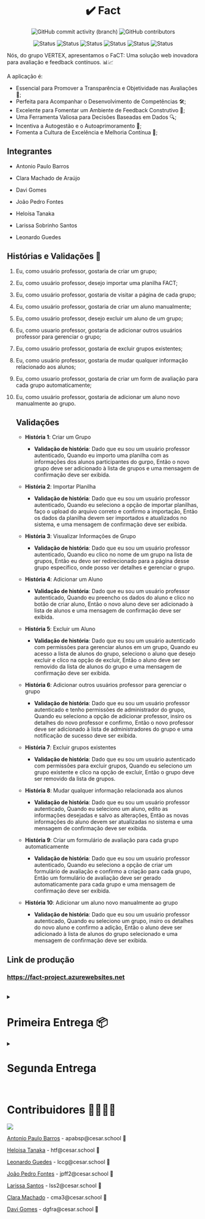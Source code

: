<h1 align="center">✔️ Fact </h1>
<div align="center">
   <img alt="GitHub commit activity (branch)" src="https://img.shields.io/github/commit-activity/t/JotaPeans/fact-project/main">
    <img alt="GitHub contributors" src="https://img.shields.io/github/contributors/JotaPeans/fact-project">
</div>
<p align="center"> <img src="https://img.shields.io/badge/Django-092E20?style=for-the-badge&logo=django&logoColor=white" alt="Status">
    <img src="https://img.shields.io/badge/HTML5-E34F26?style=for-the-badge&logo=html5&logoColor=white" alt="Status">
    <img src="https://img.shields.io/badge/CSS3-1572B6?style=for-the-badge&logo=css3&logoColor=white" alt="Status">
    <img src="https://img.shields.io/badge/Python-14354C?style=for-the-badge&logo=python&logoColor=white" alt="Status">
    <img src="https://img.shields.io/badge/JavaScript-F7DF1E?style=for-the-badge&logo=javascript&logoColor=black" alt="Status">
    <img src="https://img.shields.io/badge/Pandas-1572B6?style=for-the-badge&logo=Pandas&color=black" alt="Status"></p>


Nós, do grupo VERTEX, apresentamos o FaCT: Uma solução web inovadora para avaliação e feedback contínuos. 📊📈


A aplicação é:

- Essencial para Promover a Transparência e Objetividade nas Avaliações 🌟;
- Perfeita para Acompanhar o Desenvolvimento de Competências 🛠️;
- Excelente para Fomentar um Ambiente de Feedback Construtivo 💬;
- Uma Ferramenta Valiosa para Decisões Baseadas em Dados 🔍;
- Incentiva a Autogestão e o Autoaprimoramento 🚀;
- Fomenta a Cultura de Excelência e Melhoria Contínua 🌱;

## Integrantes
* Antonio Paulo Barros

* Clara Machado de Araújo

* Davi Gomes

* João Pedro Fontes

* Heloísa Tanaka

* Larissa Sobrinho Santos

* Leonardo Guedes

## Histórias e Validações 📜

1. Eu, como usuário professor, gostaria de criar um grupo;
2. Eu, como usuário professor, desejo importar uma planilha FACT;
3. Eu, como usuário professor, gostaria de visitar a página de cada grupo;
4. Eu, como usuário professor, gostaria de criar um aluno manualmente;
5. Eu, como usuário professor, desejo excluir um aluno de um grupo;
6. Eu, como usuario professor, gostaria de adicionar outros usuários professor para gerenciar o grupo;
7. Eu, como usuário professor, gostaria de excluir grupos existentes;
8. Eu, como usuário professor, gostaria de mudar qualquer informação relacionado aos alunos;
9. Eu, como usuario professor, gostaria de criar um form de avaliação para cada grupo automaticamente;
10. Eu, como usuário professor, gostaria de adicionar um aluno novo manualmente ao grupo.


    ## Validações
      
    - **História 1**: Criar um Grupo  <br/>
      - **Validação de história**: Dado que eu sou um usuário professor autenticado,
                                   Quando eu importo uma planilha com as informações dos alunos participantes do gurpo,
                                   Então o novo grupo deve ser adicionado à lista de grupos e uma mensagem de confirmação deve ser exibida.

    - **História 2**: Importar Planilha <br/> 
      - **Validação de história**: Dado que eu sou um usuário professor autenticado,
                                   Quando eu seleciono a opção de importar planilhas, faço o upload do arquivo correto e confirmo a importação,
                                   Então os dados da planilha devem ser importados e atualizados no sistema, e uma mensagem de confirmação deve ser exibida. 

    - **História 3**: Visualizar Informações de Grupo <br/>
      - **Validação de história**: Dado que eu sou um usuário professor autenticado,
                                   Quando eu clico no nome de um grupo na lista de grupos,
                                   Então eu devo ser redirecionado para a página desse grupo específico, onde posso ver detalhes e gerenciar o grupo.

    - **História 4**: Adicionar um Aluno <br/>
      - **Validação de história**: Dado que eu sou um usuário professor autenticado,
                                   Quando eu preencho os dados do aluno e clico no botão de criar aluno,
                                   Então o novo aluno deve ser adicionado à lista de alunos e uma mensagem de confirmação deve ser exibida. 

    - **História 5**: Excluir um Aluno <br/>
      - **Validação de história**: Dado que eu sou um usuário autenticado com permissões para gerenciar alunos em um grupo,
                                   Quando eu acesso a lista de alunos do grupo, seleciono o aluno que desejo excluir e clico na opção de excluir,
                                   Então o aluno deve ser removido da lista de alunos do grupo e uma mensagem de confirmação deve ser exibida.
        
    - **História 6**: Adicionar outros usuários professor para gerenciar o grupo <br/>
       - **Validação de história**: Dado que eu sou um usuário professor autenticado e tenho permissões de administrador do grupo,
                                    Quando eu seleciono a opção de adicionar professor, insiro os detalhes do novo professor e confirmo,
                                    Então o novo professor deve ser adicionado à lista de administradores do grupo e uma notificação de sucesso deve ser exibida.
         
    - **História 7**: Excluir grupos existentes <br/>
      - **Validação de história**: Dado que eu sou um usuário autenticado com permissões para excluir grupos,
                                   Quando eu seleciono um grupo existente e clico na opção de excluir,
                                   Então o grupo deve ser removido da lista de grupos.
        
    - **História 8**: Mudar qualquer informação relacionada aos alunos <br/>
      - **Validação de história**: Dado que eu sou um usuário professor autenticado,
                                   Quando eu seleciono um aluno, edito as informações desejadas e salvo as alterações,
                                   Então as novas informações do aluno devem ser atualizadas no sistema e uma mensagem de confirmação deve ser exibida.
        
    - **História 9**: Criar um formulário de avaliação para cada grupo automaticamente <br/>
      - **Validação de história**: Dado que eu sou um usuário professor autenticado,
                                   Quando eu seleciono a opção de criar um formulário de avaliação e confirmo a criação para cada grupo,
                                   Então um formulário de avaliação deve ser gerado automaticamente para cada grupo e uma mensagem de confirmação deve ser exibida.
        
    - **História 10**: Adicionar um aluno novo manualmente ao grupo <br/>
         - **Validação de história**: Dado que eu sou um usuário professor autenticado,
                                   Quando eu seleciono um grupo, insiro os detalhes do novo aluno e confirmo a adição,
                                   Então o aluno deve ser adicionado à lista de alunos do grupo selecionado e uma mensagem de confirmação deve ser exibida.
   

## Link de produção
### <a target="_blank">https://fact-project.azurewebsites.net</a>

<br/>

<details>
  <summary><h1>Primeira Entrega 📦</h1></summary>

  ## Diagrama

  ![image](https://github.com/JotaPeans/fact-project/assets/142417937/f5e9b824-4de7-4464-bb53-b6fd6a54aa93)


  ## Relatos do método Pair Programming

  *Relato Programação em Par:*
  - **Larissa e Heloísa**:
      Realizamos pair programming para implementar recursos de HTML e CSS.
    
      *Resultado:* A implementação ocorreu perfeitamente bem e como esperado. Html do site e polimento do CSS saiu como planejado e ficamos contentes com o resultado, além de, encontrar e relatar bugs.
    
      *Conclusão:* Pair programming fortaleceu nossa colaboração e confiança como equipe.

  - **Leonardo e João Pedro**:
      Adotamos o pair programming para otimizar o uso do Pandas e aprimorar aspectos de desenvolvimento frontend.
    
      *Resultado:* A colaboração resultou em um uso eficiente do Pandas, permitindo manipulações de dados complexas e otimizadas. Além disso, conseguimos implementar e refinar a interface do usuário com técnicas avançadas de frontend, melhorando a usabilidade e estética do projeto. Durante o processo, também identificamos e corrigimos diversos bugs.
    
      *Conclusão:* O pair programming não só melhorou a qualidade do nosso trabalho, mas também reforçou nossa capacidade de trabalhar juntos de forma eficaz, aumentando a confiança mútua e a habilidade de resolver problemas em equipe.

  - **Davi e Clara**:
      Realizamos pair programming para ajustar o HTML da página de login.
    
      *Resultado:* Após algumas discordâncias entre duas opções de layout, chegamos a um consenso. Essa escolha resultou numa versão final que não só atendeu aos requisitos técnicos, mas também às necessidades dos usuários. Esse processo colaborativo nos permitiu identificar e solucionar questões chave para a melhoria da página.
    
      *Conclusão:* O pair programming reforçou nossa colaboração e confiança como equipe, mostrando que a comunicação eficaz é essencial para superar divergências e alcançar um objetivo comum.

  - **Leonardo e Antonio**:
      Empregamos o pair programming para a criação e edição de áreas de frontend em nosso projeto.
    
      *Resultado:* A sessão de programação conjunta possibilitou uma criação eficiente de interfaces de usuário atraentes e responsivas. Ajustamos e otimizamos o código HTML e CSS para garantir compatibilidade e performance em diversos dispositivos. Além disso, conseguimos identificar e corrigir erros de design e funcionalidade durante o desenvolvimento.
    
      *Conclusão:* O pair programming provou ser uma estratégia valiosa, não apenas para a qualidade técnica do trabalho, mas também para fortalecer nossa colaboração e comunicação como equipe. A experiência reforçou nossa confiança mútua e habilidade de trabalhar juntos sob diferentes desafios técnicos.


  ## ScreenCast Protótipo Lo-Fi

  ### <a target="_blank">https://drive.google.com/file/d/16dqrQXCb4nZW6ziJDBjjgWukM2sCImw5/view?usp=sharing</a>

  ## ScreenCast do Uso do Sistema

  ### <a target="_blank">https://drive.google.com/file/d/1BaxPXs_i-CIUNxLiuHPePcDXowg_S8I7/view?usp=sharing</a>

  <br/><br/>
   ## Issue/Bug Tracker

  ![image](https://github.com/JotaPeans/fact-project/assets/95260401/f81995f8-1bf9-4d1f-a234-8088fe5b0d4e)

   <br/><br/>
  ![LOGO FACT](https://github.com/JotaPeans/fact-project/assets/130470569/873cab2c-2c03-45fb-8791-952a7ddc7a7b)
</details>

<details>
  <summary><h1>Segunda Entrega </h1></summary>
  
  <details>
     <summary><h3>Relatos Pair Programing</h3></summary>
   <details>

      
   <summary>Antonio e Clara</summary>
   
   Empregamos o pair programming para desenvolver a funcionalidade de adicionar outros usuários professores ao sistema, permitindo o gerenciamento de grupos.

   **Resultado**: A sessão de programação conjunta resultou na implementação eficaz de uma interface intuitiva e segura, onde professores podem adicionar e gerenciar outros colegas de profissão. Durante o desenvolvimento, focamos em assegurar que a funcionalidade fosse simples e direta, otimizando o fluxo de trabalho do usuário e garantindo a segurança dos dados.

   **Conclusão**: O pair programming provou ser uma abordagem valiosa para o desenvolvimento desta funcionalidade, melhorando não apenas a qualidade técnica do produto, mas também a colaboração e comunicação entre os membros da equipe. A experiência trouxe benefícios significativos em termos de eficiência de desenvolvimento e confiança mútua, reforçando nossa habilidade de enfrentar desafios técnicos de forma coesa.
   </details>

   
   <details>
   <summary>Leonardo e Davi</summary>
   
   Empregaram o pair programming para desenvolver a funcionalidade que permite aos professores modificar informações de alunos no sistema educacional.


   **Resultado**: A sessão de programação conjunta resultou na implementação de um sistema flexível e seguro, onde professores podem alterar informações dos alunos de forma eficaz. Durante o desenvolvimento, focamos em criar uma interface amigável e intuitiva, garantindo que as alterações sejam feitas com precisão e que os dados dos alunos sejam protegidos adequadamente.

   **Conclusão**: O uso do pair programming foi crucial não apenas para a qualidade técnica do desenvolvimento, mas também para fortalecer a colaboração e comunicação entre Leonardo e Davi. Essa abordagem melhorou significativamente a eficiência do processo de desenvolvimento e reforçou a confiança e a habilidade de trabalhar em conjunto diante de desafios técnicos.
   </details>
   <details>
      <summary>João Pedro e Antonio</summary>
    
   Utilizaram o pair programming para desenvolver a funcionalidade que permite aos professores criar automaticamente um formulário de avaliação para cada grupo de alunos.

   **Resultado**: A colaboração direta resultou na implementação de uma funcionalidade que automatiza a criação de formulários de avaliação, melhorando significativamente a eficiência do processo educacional. Durante o desenvolvimento, eles se concentraram em garantir que a interface fosse intuitiva e que os formulários gerados atendessem às necessidades específicas de cada grupo, com opções de personalização flexíveis.

   **Conclusão**: A estratégia de pair programming mostrou-se extremamente valiosa, não só para a qualidade técnica do projeto, mas também para fomentar uma forte colaboração entre João Pedro e Antonio. Essa metodologia não apenas facilitou a resolução de problemas complexos durante o desenvolvimento, mas também fortaleceu a comunicação e a confiança mútua, ampliando a capacidade de ambos para lidar com futuros desafios técnicos.
   </details>
   <details>
   <summary>Tanaka e Larissa</summary>

   Utilizaram o pair programming para implementar a funcionalidade de exclusão de grupos existentes no sistema educacional, com o auxílio de Cypress para testes automatizados.

   **Resultado**: A sessão de codificação conjunta permitiu a criação de uma solução robusta que possibilita aos professores excluir grupos de maneira eficiente e segura. Durante o processo, aprimoramos a interface para garantir uma experiência de usuário clara e sem erros, permitindo que decisões sobre a exclusão de grupos sejam feitas de forma informada e precisa. A utilização do Cypress como ferramenta de testes automatizados assegurou que todos os cenários críticos fossem rigorosamente testados, garantindo a estabilidade e a confiabilidade da funcionalidade.

   **Conclusão**: A estratégia de pair programming, enriquecida pela integração de testes automatizados com Cypress, mostrou-se essencial para a qualidade técnica e a segurança da nova funcionalidade. Além disso, a colaboração intensa entre Tanaka e Larissa durante o desenvolvimento fortaleceu a comunicação e o trabalho em equipe, ampliando a capacidade de lidar com desafios técnicos complexos e reforçando a confiança mútua entre os desenvolvedores.
   </details>
   <details>
      <summary>João Pedro e Leonardo</summary>
   
   
   Utilizaram o pair programming para desenvolver a funcionalidade que permite aos professores adicionar manualmente novos alunos aos grupos no sistema educacional.

   **Resultado**: A sessão de programação conjunta facilitou a implementação de uma interface amigável e eficiente para adicionar alunos. Durante o desenvolvimento, eles se concentraram em criar uma experiência de usuário intuitiva, com validações claras para garantir que os dados do aluno sejam inseridos corretamente. Essa funcionalidade simplifica o processo de gestão de grupos, permitindo aos professores personalizar suas turmas conforme necessário.

   **Conclusão**: A estratégia de pair programming se mostrou extremamente valiosa, melhorando não apenas a qualidade técnica do desenvolvimento, mas também a colaboração entre João Pedro e Leonardo. A metodologia promoveu uma comunicação efetiva e permitiu que ambos os desenvolvedores compartilhassem conhecimentos, resultando em uma solução mais robusta e confiável.
   </details>
  </details>
</details>

<br/>

# Contribuidores 👨‍👩‍👧‍👦
<a href="https://github.com/JotaPeans/fact-project/graphs/contributors">
  <img src="https://contrib.rocks/image?repo=jotapeans/fact-project" />
</a>
<p><a href="https://github.com/apabsp">Antonio Paulo Barros</a> - apabsp@cesar.school 📩</p>
<p><a href="https://github.com/helotanaka">Heloisa Tanaka</a> - htf@cesar.school 📩</p>
<p><a href="https://github.com/leooghub">Leonardo Guedes</a> - lccg@cesar.school 📩</p> 
<p><a href="https://github.com/jotapeans">João Pedro Fontes</a> - jpff2@cesar.school 📩</p>
<p><a href="https://github.com/lariisantos">Larissa Santos</a> - lss2@cesar.school 📩</p>
<p><a href="https://github.com/claramachadoaj">Clara Machado</a> - cma3@cesar.school 📩</p>
<p><a href="https://github.com/daviruy61">Davi Gomes</a> - dgfra@cesar.school 📩</p>
